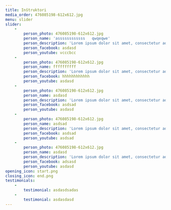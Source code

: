 ```yaml
---
title: Inštruktori
media_order: 476085198-612x612.jpg
menu: slider
slider:
    -
        person_photo: 476085198-612x612.jpg
        person_name: 'assssssssssss   qwqeqwe'
        person_description: 'Lorem ipsum dolor sit amet, consectetur adipiscing elit. Nam eu sem tempor, varius quam at, luctus dui. Mauris magna metus, dapibus nec turpis vel, semper malesuada ante. Idac bibendum scelerisque non non purus. Suspendisse varius nibh non aliquet.'
        person_facebook: asdasd
        person_youtube: vcccbcc
    -
        person_photo: 476085198-612x612.jpg
        person_name: ffffffffff
        person_description: 'Lorem ipsum dolor sit amet, consectetur adipiscing elit. Nam eu sem tempor, varius quam at, luctus dui. Mauris magna metus, dapibus nec turpis vel, semper malesuada ante. Idac bibendum scelerisque non non purus. Suspendisse varius nibh non aliquet.'
        person_facebook: hhhhhhhhhhhh
        person_youtube: asdasd
    -
        person_photo: 476085198-612x612.jpg
        person_name: asdasd
        person_description: 'Lorem ipsum dolor sit amet, consectetur adipiscing elit. Nam eu sem tempor, varius quam at, luctus dui. Mauris magna metus, dapibus nec turpis vel, semper malesuada ante. Idac bibendum scelerisque non non purus. Suspendisse varius nibh non aliquet.'
        person_facebook: asdsad
        person_youtube: asdasd
    -
        person_photo: 476085198-612x612.jpg
        person_name: asdsad
        person_description: 'Lorem ipsum dolor sit amet, consectetur adipiscing elit. Nam eu sem tempor, varius quam at, luctus dui. Mauris magna metus, dapibus nec turpis vel, semper malesuada ante. Idac bibendum scelerisque non non purus. Suspendisse varius nibh non aliquet.'
        person_facebook: asdsad
        person_youtube: asdsad
    -
        person_photo: 476085198-612x612.jpg
        person_name: asdasd
        person_description: 'Lorem ipsum dolor sit amet, consectetur adipiscing elit. Nam eu sem tempor, varius quam at, luctus dui. Mauris magna metus, dapibus nec turpis vel, semper malesuada ante. Idac bibendum scelerisque non non purus. Suspendisse varius nibh non aliquet.'
        person_facebook: adsasd
        person_youtube: asdasd
opening_icon: start.png
closing_icon: end.png
testimonials:
    -
        testimonial: asdasdsadas
    -
        testimonial: asdasdasd
---
```



